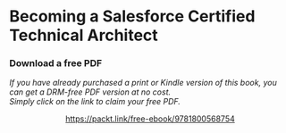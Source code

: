 # Becoming a Salesforce Certified Technical Architect
### Download a free PDF

 <i>If you have already purchased a print or Kindle version of this book, you can get a DRM-free PDF version at no cost.<br>Simply click on the link to claim your free PDF.</i>
<p align="center"> <a href="https://packt.link/free-ebook/9781800568754">https://packt.link/free-ebook/9781800568754 </a> </p>
